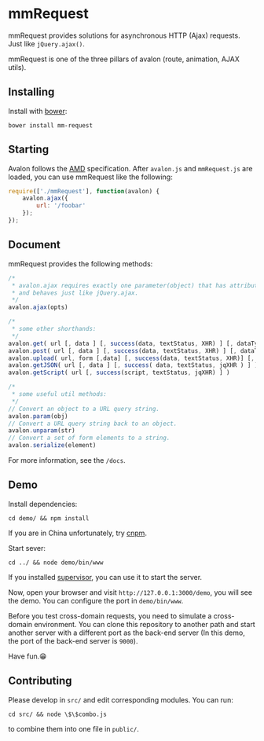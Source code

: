 mmRequest
=========

mmRequest provides solutions for asynchronous HTTP (Ajax) requests. Just like `jQuery.ajax()`.

mmRequest is one of the three pillars of avalon (route, animation, AJAX utils).

Installing
------------

Install with [bower](http://bower.io/):

```
bower install mm-request
```

Starting
------------

Avalon follows the [AMD](https://github.com/amdjs/amdjs-api) specification. After `avalon.js` and `mmRequest.js` are loaded, you can use mmRequest like the following:

```javascript
require(['./mmRequest'], function(avalon) {
    avalon.ajax({
        url: '/foobar'
    });
});
```

Document
-------------
mmRequest provides the following methods:

```javascript
/*
 * avalon.ajax requires exactly one parameter(object) that has attributes like url, type, success, dataType,
 * and behaves just like jQuery.ajax.
 */
avalon.ajax(opts)

/*
 * some other shorthands:
 */
avalon.get( url [, data ] [, success(data, textStatus, XHR) ] [, dataType ] )
avalon.post( url [, data ] [, success(data, textStatus, XHR) ] [, dataType ] )
avalon.upload( url, form [,data] [, success(data, textStatus, XHR)] [, dataType])
avalon.getJSON( url [, data ] [, success( data, textStatus, jqXHR ) ] )
avalon.getScript( url [, success(script, textStatus, jqXHR) ] )

/*
 * some useful util methods:
 */
// Convert an object to a URL query string.
avalon.param(obj)
// Convert a URL query string back to an object.
avalon.unparam(str)
// Convert a set of form elements to a string.
avalon.serialize(element)
```

For more information, see the `/docs`.

Demo
----

Install dependencies:

```
cd demo/ && npm install
```

If you are in China unfortunately, try [cnpm](http://cnpmjs.org/).

Start sever:

```
cd ../ && node demo/bin/www
```

If you installed [supervisor](https://github.com/isaacs/node-supervisor), you can use it to start the server.

Now, open your browser and visit `http://127.0.0.1:3000/demo`, you will see the demo. You can configure the port in `demo/bin/www`.

Before you test cross-domain requests, you need to simulate a cross-domain environment. You can clone this repository to another path and start another server with a different port as the back-end server (In this demo, the port of the back-end server is `9000`).

Have fun.:grin:

Contributing
------------

Please develop in `src/` and edit corresponding modules. You can run:

```
cd src/ && node \$\$combo.js
```

to combine them into one file in `public/`.
